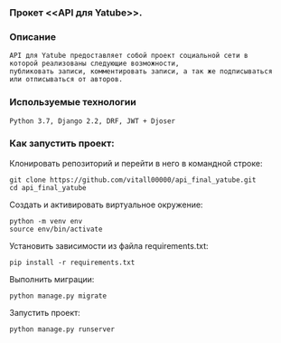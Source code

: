 ###  Прокет <<API для Yatube>>.

### Описание
```
API для Yatube предоставляет собой проект социальной сети в 
которой реализованы следующие возможности,
публиковать записи, комментировать записи, а так же подписываться 
или отписываться от авторов.
```

### Используемые технологии
```
Python 3.7, Django 2.2, DRF, JWT + Djoser
```

### Как запустить проект: 

Клонировать репозиторий и перейти в него в командной строке: 
```
git clone https://github.com/vitall00000/api_final_yatube.git
cd api_final_yatube

```
Cоздать и активировать виртуальное окружение: 
```
python -m venv env
source env/bin/activate

```
Установить зависимости из файла requirements.txt:
```
pip install -r requirements.txt

```
Выполнить миграции:
```
python manage.py migrate
``` 
Запустить проект: 
```
python manage.py runserver
```

``` https://github.com/vitall00000/api_final_yatube.git моя контактная страница